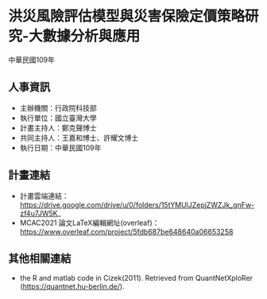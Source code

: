 # 洪災風險評估模型與災害保險定價策略研究-大數據分析與應用
中華民國109年 <br>

## 人事資訊
+ 主辦機關：行政院科技部 <br>
+ 執行單位：國立臺灣大學 <br>
+ 計畫主持人：鄭克聲博士 <br>
+ 共同主持人：王嘉和博士、許耀文博士 <br>
+ 執行日期：中華民國109年

## 計畫連結
+ 計畫雲端連結：https://drive.google.com/drive/u/0/folders/15tYMUlJZepjZWZJk_gnFw-zf4u7JW5K_ <br>
+ MCAC2021 論文LaTeX編輯網址(overleaf)：https://www.overleaf.com/project/5fdb687be648640a06653258 <br>

## 其他相關連結
+ the R and matlab code in Cizek(2011). Retrieved from QuantNetXploRer (https://quantnet.hu-berlin.de/).
